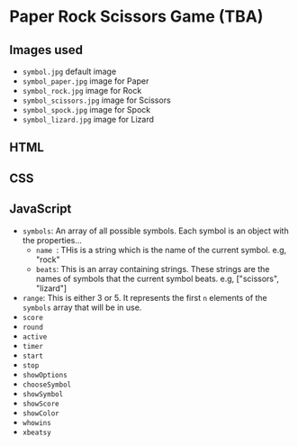 # Paper Rock Scissors Game (TBA)

## Images used
- `symbol.jpg` default image
- `symbol_paper.jpg` image for Paper
- `symbol_rock.jpg` image for Rock
- `symbol_scissors.jpg` image for Scissors
- `symbol_spock.jpg` image for Spock
- `symbol_lizard.jpg` image for Lizard

## HTML

## CSS

## JavaScript
- `symbols`: An array of all possible symbols. Each symbol is an object with the properties...
  - `name `: THis is a string which is the name of the current symbol. e.g, "rock"
  - `beats`: This is an array containing strings. These strings are the names of symbols that the current symbol beats. e.g, ["scissors", "lizard"]
- `range`: This is either 3 or 5. It represents the first `n` elements of the `symbols` array that will be in use.
- `score`
- `round`
- `active`
- `timer`
- `start`
- `stop`
- `showOptions`
- `chooseSymbol`
- `showSymbol`
- `showScore`
- `showColor`
- `whowins`
- `xbeatsy`
